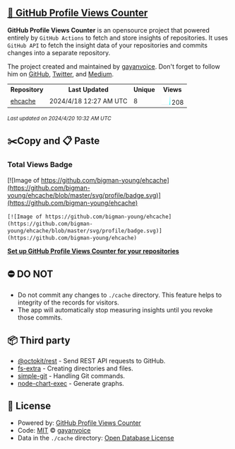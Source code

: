 ## [🚀 GitHub Profile Views Counter](https://github.com/gayanvoice/github-profile-views-counter)
**GitHub Profile Views Counter** is an opensource project that powered entirely by  `GitHub Actions` to fetch and store insights of repositories.
It uses `GitHub API` to fetch the insight data of your repositories and commits changes into a separate repository.

The project created and maintained by [gayanvoice](https://github.com/gayanvoice). Don't forget to follow him on [GitHub](https://github.com/gayanvoice), [Twitter](https://twitter.com/gayanvoice), and [Medium](https://gayanvoice.medium.com/).

<table>
	<tr>
		<th>
			Repository
		</th>
		<th>
			Last Updated
		</th>
		<th>
			Unique
		</th>
		<th>
			Views
		</th>
	</tr>
	<tr>
		<td>
			<a href="https://github.com/bigman-young/ehcache/tree/master/readme/785021728/year.md">
				ehcache
			</a>
		</td>
		<td>
			2024/4/18 12:27 AM UTC
		</td>
		<td>
			8
		</td>
		<td>
			<img alt="Response time graph" src="https://github.com/bigman-young/ehcache/raw/master/graph/785021728/small/year.png" height="20"> 208
		</td>
	</tr>
</table>

<small><i>Last updated on 2024/4/20 10:32 AM UTC</i></small>

## ✂️Copy and 📋 Paste
### Total Views Badge
[![Image of https://github.com/bigman-young/ehcache](https://github.com/bigman-young/ehcache/blob/master/svg/profile/badge.svg)](https://github.com/bigman-young/ehcache)

```readme
[![Image of https://github.com/bigman-young/ehcache](https://github.com/bigman-young/ehcache/blob/master/svg/profile/badge.svg)](https://github.com/bigman-young/ehcache)
```
[**Set up GitHub Profile Views Counter for your repositories**](https://github.com/gayanvoice/github-profile-views-counter)
## ⛔ DO NOT
- Do not commit any changes to `./cache` directory. This feature helps to integrity of the records for visitors.
- The app will automatically stop measuring insights until you revoke those commits.
## 📦 Third party

- [@octokit/rest](https://www.npmjs.com/package/@octokit/rest) - Send REST API requests to GitHub.
- [fs-extra](https://www.npmjs.com/package/fs-extra) - Creating directories and files.
- [simple-git](https://www.npmjs.com/package/simple-git) - Handling Git commands.
- [node-chart-exec](https://www.npmjs.com/package/node-chart-exec) - Generate graphs.
## 📄 License
- Powered by: [GitHub Profile Views Counter](https://github.com/gayanvoice/github-profile-views-counter)
- Code: [MIT](./LICENSE) © [gayanvoice](https://github.com/gayanvoice)
- Data in the `./cache` directory: [Open Database License](https://opendatacommons.org/licenses/odbl/1-0/)